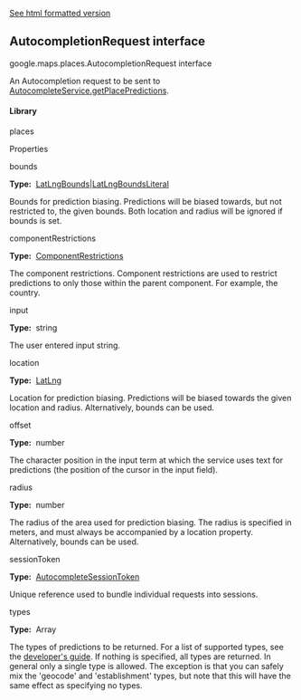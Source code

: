 [See html formatted version](https://huasofoundries.github.io/google-maps-documentation/AutocompletionRequest.html)


AutocompletionRequest interface
-------------------------------

google.maps.places.AutocompletionRequest interface

An Autocompletion request to be sent to [AutocompleteService.getPlacePredictions](https://github.com/amenadiel/google-maps-documentation/blob/master/docs/AutocompleteService.md).

#### Library

places

Properties

bounds

**Type:**  [LatLngBounds](https://github.com/amenadiel/google-maps-documentation/blob/master/docs/LatLngBounds.md)|[LatLngBoundsLiteral](https://github.com/amenadiel/google-maps-documentation/blob/master/docs/LatLngBoundsLiteral.md)

Bounds for prediction biasing. Predictions will be biased towards, but not restricted to, the given bounds. Both location and radius will be ignored if bounds is set.

componentRestrictions

**Type:**  [ComponentRestrictions](https://github.com/amenadiel/google-maps-documentation/blob/master/docs/ComponentRestrictions.md)

The component restrictions. Component restrictions are used to restrict predictions to only those within the parent component. For example, the country.

input

**Type:**  string

The user entered input string.

location

**Type:**  [LatLng](https://github.com/amenadiel/google-maps-documentation/blob/master/docs/LatLng.md)

Location for prediction biasing. Predictions will be biased towards the given location and radius. Alternatively, bounds can be used.

offset

**Type:**  number

The character position in the input term at which the service uses text for predictions (the position of the cursor in the input field).

radius

**Type:**  number

The radius of the area used for prediction biasing. The radius is specified in meters, and must always be accompanied by a location property. Alternatively, bounds can be used.

sessionToken

**Type:**  [AutocompleteSessionToken](https://github.com/amenadiel/google-maps-documentation/blob/master/docs/AutocompleteSessionToken.md)

Unique reference used to bundle individual requests into sessions.

types

**Type:**  Array<string>

The types of predictions to be returned. For a list of supported types, see the [developer's guide](https://developers.google.com/places/supported_types#table3). If nothing is specified, all types are returned. In general only a single type is allowed. The exception is that you can safely mix the 'geocode' and 'establishment' types, but note that this will have the same effect as specifying no types.